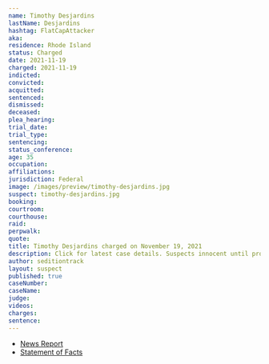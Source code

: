 ```yaml
---
name: Timothy Desjardins
lastName: Desjardins
hashtag: FlatCapAttacker
aka:
residence: Rhode Island
status: Charged
date: 2021-11-19
charged: 2021-11-19
indicted:
convicted:
acquitted:
sentenced:
dismissed:
deceased:
plea_hearing:
trial_date:
trial_type:
sentencing:
status_conference:
age: 35
occupation:
affiliations:
jurisdiction: Federal
image: /images/preview/timothy-desjardins.jpg
suspect: timothy-desjardins.jpg
booking:
courtroom:
courthouse:
raid:
perpwalk:
quote:
title: Timothy Desjardins charged on November 19, 2021
description: Click for latest case details. Suspects innocent until proven guilty.
author: seditiontrack
layout: suspect
published: true
caseNumber:
caseName:
judge:
videos:
charges:
sentence:
---
```

- [News Report](https://www.wpri.com/target-12/providence-man-charged-with-participating-in-jan-6-riot-at-us-capitol/)
- [Statement of Facts](https://www.justice.gov/usao-dc/case-multi-defendant/file/1459011/download)
